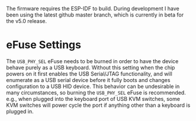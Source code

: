 The firmware requires the ESP-IDF to build.  During development I have been
using the latest github master branch, which is currently in beta for the v5.0
release.

# eFuse Settings

The `USB_PHY_SEL` eFuse needs to be burned in order to have the device behave
purely as a USB keyboard.  Without this setting when the chip powers on it
first enables the USB Serial/JTAG functionality, and will enumerate as a USB
serial device before it fully boots and changes configuration to a USB HID
device.  This behavior can be undesirable in many circumstances, so burning the
`USB_PHY_SEL` eFuse is recommended.  e.g., when plugged into the keyboard port
of USB KVM switches, some KVM switches will power cycle the port if anything
other than a keyboard is plugged in.

